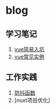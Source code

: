 # blog

## 学习笔记

1. [vue简易入坑](https://github.com/xinfei411/blog/issues/1)
2. [vue常见实例](https://github.com/xinfei411/blog/issues/2)

## 工作实践
1. [防抖函数](https://github.com/xinfei411/blog/issues/9)
2. [nuxt项目优化]
